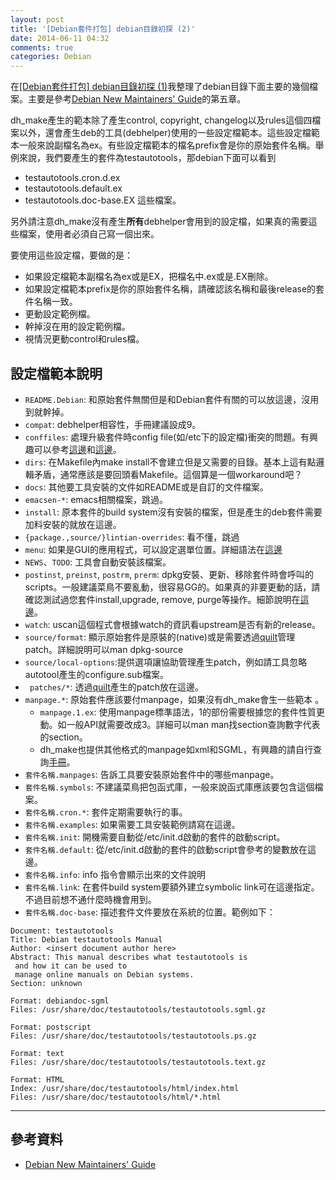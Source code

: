 ```yaml
---
layout: post
title: '[Debian套件打包] debian目錄初探 (2)'
date: 2014-06-11 04:32
comments: true
categories: Debian
---
```

在[[Debian套件打包] debian目錄初探 (1)](http://wen00072-blog.logdown.com/posts/205562-package-debian-packages-study-on-the-debian-directory)我整理了debian目錄下面主要的幾個檔案。主要是參考[Debian New Maintainers' Guide](https://www.debian.org/doc/manuals/maint-guide/)的第五章。

dh_make產生的範本除了產生control, copyright, changelog以及rules這個四檔案以外，還會產生deb的工具(debhelper)使用的一些設定檔範本。這些設定檔範本一般來說副檔名為ex。有些設定檔範本的檔名prefix會是你的原始套件名稱。舉例來說，我們要產生的套件為testautotools，那debian下面可以看到

* testautotools.cron.d.ex  
* testautotools.default.ex  
* testautotools.doc-base.EX
這些檔案。

另外請注意dh_make沒有產生**所有**debhelper會用到的設定檔，如果真的需要這些檔案，使用者必須自己寫一個出來。

要使用這些設定檔，要做的是：

* 如果設定檔範本副檔名為ex或是EX，把檔名中.ex或是.EX刪除。
* 如果設定檔範本prefix是你的原始套件名稱，請確認該名稱和最後release的套件名稱一致。
* 更動設定範例檔。
* 幹掉沒在用的設定範例檔。
* 視情況更動control和rules檔。

## 設定檔範本說明

* `README.Debian`: 和原始套件無關但是和Debian套件有關的可以放這邊，沒用到就幹掉。
* `compat`: debhelper相容性，手冊建議設成9。
* `conffiles`: 處理升級套件時config file(如/etc下的設定檔)衝突的問題。有興趣可以參考[這邊](https://wiki.debian.org/DpkgConffileHandling)和[這邊](https://www.debian.org/doc/debian-policy/ch-maintainerscripts.html#s-configdetails/)。
* `dirs`: 在Makefile內make install不會建立但是又需要的目錄。基本上這有點邏輯矛盾，通常應該是要回頭看Makefile。這個算是一個workaround吧？
* `docs`: 其他要工具安裝的文件如README或是自訂的文件檔案。
* `emacsen-*`: emacs相關檔案，跳過。
* `install`: 原本套件的build system沒有安裝的檔案，但是產生的deb套件需要加料安裝的就放在這邊。
* `{package.,source/}lintian-overrides`: 看不懂，跳過
* `menu`: 如果是GUI的應用程式，可以設定選單位置。詳細語法在[這邊](https://www.debian.org/doc/packaging-manuals/menu-policy/)
* `NEWS`、`TODO`: 工具會自動安裝該檔案。
* `postinst`, `preinst`, `postrm`, `prerm`: dpkg安裝、更新、移除套件時會呼叫的scripts。一般建議菜鳥不要亂動，很容易GG的。如果真的非要更動的話，請確認測試過您套件install,upgrade, remove, purge等操作。細節說明在[這邊](https://www.debian.org/doc/debian-policy/ch-maintainerscripts.html)。
* `watch`: uscan這個程式會根據watch的資訊看upstream是否有新的release。
* `source/format`: 顯示原始套件是原裝的(native)或是需要透過[quilt](http://wen00072-blog.logdown.com/posts/205375-study-on-the-quilt)管理patch。詳細說明可以man dpkg-source
* `source/local-options`:提供選項讓協助管理產生patch，例如請工具忽略autotool產生的configure.sub檔案。
* ` patches/*`: 透過[quilt](http://wen00072-blog.logdown.com/posts/205375-study-on-the-quilt)產生的patch放在這邊。
* `manpage.*`: 原始套件應該要付manpage，如果沒有dh_make會生一些範本 。
	* `manpage.1.ex`: 使用manpage標準語法，1的部份需要根據您的套件性質更動。如一般API就需要改成3。詳細可以man man找section查詢數字代表的section。
  * dh_make也提供其他格式的manpage如xml和SGML，有興趣的請自行查詢[手冊](https://www.debian.org/doc/manuals/maint-guide/dother.en.html)。
* `套件名稱.manpages`: 告訴工具要安裝原始套件中的哪些manpage。
* `套件名稱.symbols`: 不建議菜鳥把包函式庫，一般來說函式庫應該要包含這個檔案。
* `套件名稱.cron.*`: 套件定期需要執行的事。
* `套件名稱.examples`: 如果需要工具安裝範例請寫在這邊。
* `套件名稱.init`: 開機需要自動從/etc/init.d啟動的套件的啟動script。
* `套件名稱.default`: 從/etc/init.d啟動的套件的啟動script會參考的變數放在這邊。
* `套件名稱.info`: info 指令會顯示出來的文件說明
* `套件名稱.link`: 在套件build system要額外建立symbolic link可在這邊指定。不過目前想不通什麼時機會用到。
* `套件名稱.doc-base`: 描述套件文件要放在系統的位置。範例如下：

```text testautotools.doc.EX
Document: testautotools
Title: Debian testautotools Manual
Author: <insert document author here>
Abstract: This manual describes what testautotools is
 and how it can be used to
 manage online manuals on Debian systems.
Section: unknown

Format: debiandoc-sgml
Files: /usr/share/doc/testautotools/testautotools.sgml.gz

Format: postscript
Files: /usr/share/doc/testautotools/testautotools.ps.gz

Format: text
Files: /usr/share/doc/testautotools/testautotools.text.gz

Format: HTML
Index: /usr/share/doc/testautotools/html/index.html
Files: /usr/share/doc/testautotools/html/*.html
```

---
## 參考資料

* [Debian New Maintainers' Guide](https://www.debian.org/doc/manuals/maint-guide/)
